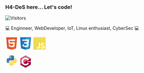 ### H4-DeS here... Let's code! 
![Visitors](https://api.visitorbadge.io/api/visitors?path=http%3A%2F%2Fgithub.com%2FH4-Des&label=visitors&countColor=%23ba88c8&style=plastic)


💻 Enginneer, WebDeveloper, IoT, Linux enthusiast, CyberSec 💻


<img alt="HTML5" heigth= "30" width= "40" src="https://raw.githubusercontent.com/devicons/devicon/master/icons/html5/html5-original.svg"></img>  <img heigth= "30" width= "40" src="https://raw.githubusercontent.com/devicons/devicon/master/icons/css3/css3-original.svg"></img>   <img heigth= "30" width= "40" src="https://raw.githubusercontent.com/devicons/devicon/master/icons/javascript/javascript-plain.svg"></img>

<img heigth= "30" width= "40" src="https://raw.githubusercontent.com/izumin5210/emojipack-for-devicon/master/png/python.png"></img>  <img heigth= "30" width= "40" src="https://raw.githubusercontent.com/izumin5210/emojipack-for-devicon/master/png/cplusplus.png"></img>


<!--
**H4-DeS/H4-DeS** is a ✨ _special_ ✨ repository because its `README.md` (this file) appears on your GitHub profile.

Here are some ideas to get you started:

- 🔭 I’m currently working on ...
- 🌱 I’m currently learning ...
- 👯 I’m looking to collaborate on ...
- 🤔 I’m looking for help with ...
- 💬 Ask me about ...
- 📫 How to reach me: ...
- 😄 Pronouns: ...
- ⚡ Fun fact: ...
-->
